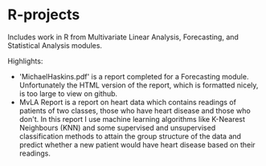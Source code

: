 # R-projects
Includes work in R from Multivariate Linear Analysis, Forecasting, and Statistical Analysis modules.

Highlights: 
- 'MichaelHaskins.pdf' is a report completed for a Forecasting module. Unfortunately the HTML version of the report, which is formatted nicely, is too large to view on github.
- MvLA Report is a report on heart data which contains readings of patients of two classes, those who have heart disease and those who don't. In this report I use machine learning algorithms like K-Nearest Neighbours (KNN) and some supervised and unsupervised classification methods to attain the group structure of the data and predict whether a new patient would have heart disease based on their readings.
